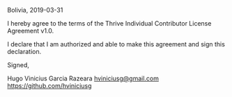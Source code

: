 Bolivia, 2019-03-31

I hereby agree to the terms of the Thrive Individual Contributor License
Agreement v1.0.

I declare that I am authorized and able to make this agreement and sign this
declaration.

Signed,

Hugo Vinicius Garcia Razeara hviniciusg@gmail.com https://github.com/hviniciusg
